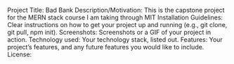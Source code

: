 Project Title: Bad Bank
Description/Motivation: This is the capstone project for the MERN stack course I am taking through MIT
Installation Guidelines: Clear instructions on how to get your project up and running (e.g., git clone, git pull, npm init).
Screenshots: Screenshots or a GIF of your project in action.
Technology used: Your technology stack, listed out. 
Features: Your project’s features, and any future features you would like to include.
License:
